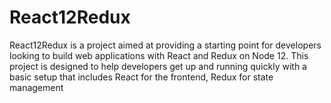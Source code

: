# React12Redux
React12Redux is a project aimed at providing a starting point for developers looking to build web applications with React and Redux on Node 12. This project is designed to help developers get up and running quickly with a basic setup that includes React for the frontend, Redux for state management
